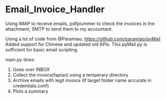 # Email_Invoice_Handler
Using IMAP to receive emails, pdfplummer to check the invoices in the attachment, SMTP to send them to my accountant.

Using a lot of code from @Paramiao, https://github.com/paramiao/pyMail
Added support for Chinese and updated old APIs.
This pyMail.py is sufficient for basic email scripting.

main.py does:
1. Goes over INBOX
2. Collect the invoice(fapiao) using a temperary directory
3. Archive emails with legit invoice (If target folder name accurate in credentials.conf)
4. Plots a summary
